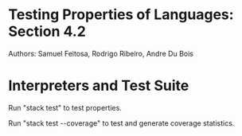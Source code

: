 # Testing Properties of Languages: Section 4.2

Authors: Samuel Feitosa, Rodrigo Ribeiro, Andre Du Bois

# Interpreters and Test Suite

Run "stack test" to test properties.

Run "stack test --coverage" to test and generate coverage statistics.

